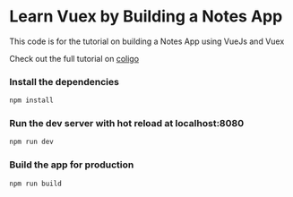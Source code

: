 # Learn Vuex by Building a Notes App

This code is for the tutorial on building a Notes App using VueJs and Vuex

Check out the full tutorial on [coligo](http://coligo.io/learn-vuex-by-building-notes-app/)

### Install the dependencies

```bash
npm install
```

### Run the dev server with hot reload at localhost:8080

```bash
npm run dev
```

### Build the app for production

```bash
npm run build
```
